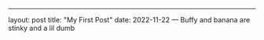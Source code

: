 ---
layout: post
title: "My First Post"
date: 2022-11-22
—
Buffy and banana are stinky and a lil dumb
